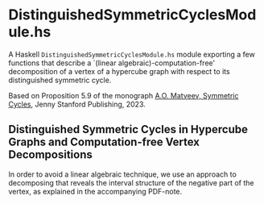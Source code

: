 # DistinguishedSymmetricCyclesModule.hs #

A Haskell `DistinguishedSymmetricCyclesModule.hs` module exporting a few
functions that describe a `(linear algebraic)-computation-free' decomposition
of a vertex of a hypercube graph with respect to its distinguished symmetric cycle. 

Based on Proposition 5.9 of the monograph [A.O. Matveev, Symmetric Cycles](https://www.routledge.com/Symmetric-Cycles/Matveev/p/book/9789814968812), Jenny Stanford Publishing, 2023.

## Distinguished Symmetric Cycles in Hypercube Graphs and Computation-free Vertex Decompositions ##

In order to avoid a linear algebraic technique, we use an approach to decomposing that reveals the interval structure of the negative part of the vertex, as explained in the accompanying PDF-note.
